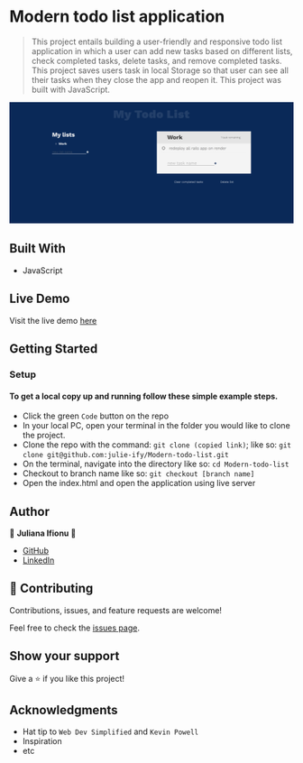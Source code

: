 # Modern todo list application

> This project entails building a user-friendly and responsive todo list application in which a user can add new tasks based on different lists, check completed tasks, delete tasks, and remove completed tasks. This project saves users task in local Storage so that user can see all their tasks when they close the app and reopen it. This project was built with JavaScript.


![screenshot](./img/todo-list-image.png)

## Built With
- JavaScript

## Live Demo
Visit the live demo [here](https://julie-ify.github.io/Modern-todo-list)

## Getting Started

### Setup

#### To get a local copy up and running follow these simple example steps.

- Click the green `Code` button on the repo
- In your local PC, open your terminal in the folder you would like to clone the project.
- Clone the repo with the command: `git clone (copied link)`; like so: `git clone git@github.com:julie-ify/Modern-todo-list.git`
- On the terminal, navigate into the directory like so: `cd Modern-todo-list`
- Checkout to branch name like so: `git checkout [branch name]`
- Open the index.html and open the application using live server

## Author

👤 **Juliana Ifionu 💖**

- [GitHub](https://github.com/julie-ify)
- [LinkedIn](https://www.linkedin.com/in/e-ifionu/)

## 🤝 Contributing

Contributions, issues, and feature requests are welcome!

Feel free to check the [issues page](https://github.com/julie-ify/Modern-todo-list/issues).

## Show your support

Give a ⭐️ if you like this project!

## Acknowledgments

- Hat tip to `Web Dev Simplified` and `Kevin Powell`
- Inspiration
- etc